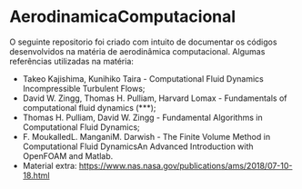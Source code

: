 # AerodinamicaComputacional
O seguinte repositorio foi criado com intuito de documentar os códigos desenvolvidos na matéria de aerodinâmica computacional.
Algumas referências utilizadas na matéria:
- Takeo Kajishima, Kunihiko Taira - Computational Fluid Dynamics Incompressible Turbulent Flows;
- David W. Zingg, Thomas H. Pulliam, Harvard Lomax - Fundamentals of computational fluid dynamics (***);
- Thomas H. Pulliam, David W. Zingg - Fundamental Algorithms in Computational Fluid Dynamics; 
- F. MoukalledL. ManganiM. Darwish - The Finite Volume Method in Computational Fluid DynamicsAn Advanced Introduction with OpenFOAM and Matlab.
- Material extra: https://www.nas.nasa.gov/publications/ams/2018/07-10-18.html
